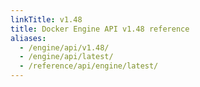 ```yaml
---
linkTitle: v1.48
title: Docker Engine API v1.48 reference
aliases:
  - /engine/api/v1.48/
  - /engine/api/latest/
  - /reference/api/engine/latest/
---
```

